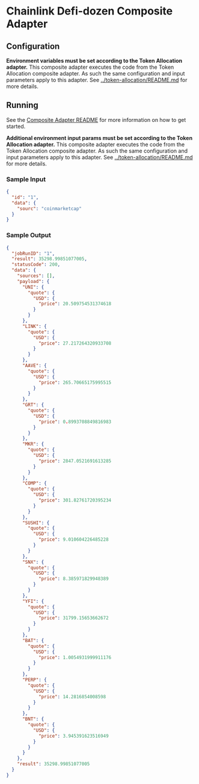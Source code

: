 # Chainlink Defi-dozen Composite Adapter

## Configuration

**Environment variables must be set according to the Token Allocation adapter.**
This composite adapter executes the code from the Token Allocation composite adapter. As such the same configuration and input parameters apply to this adapter. See [../token-allocation/README.md](../token-allocation/README.md) for more details.

## Running

See the [Composite Adapter README](../README.md) for more information on how to get started.

**Additional environment input params must be set according to the Token Allocation adapter.**
This composite adapter executes the code from the Token Allocation composite adapter. As such the same configuration and input parameters apply to this adapter. See [../token-allocation/README.md](../token-allocation/README.md) for more details.

### Sample Input

```json
{
  "id": "1",
  "data": {
    "sourc": "coinmarketcap"
  }
}
```

### Sample Output

```json
{
  "jobRunID": "1",
  "result": 35298.99851077005,
  "statusCode": 200,
  "data": {
    "sources": [],
    "payload": {
      "UNI": {
        "quote": {
          "USD": {
            "price": 20.509754531374618
          }
        }
      },
      "LINK": {
        "quote": {
          "USD": {
            "price": 27.217264320933708
          }
        }
      },
      "AAVE": {
        "quote": {
          "USD": {
            "price": 265.70665175995515
          }
        }
      },
      "GRT": {
        "quote": {
          "USD": {
            "price": 0.8993708849816983
          }
        }
      },
      "MKR": {
        "quote": {
          "USD": {
            "price": 2847.0521691613285
          }
        }
      },
      "COMP": {
        "quote": {
          "USD": {
            "price": 301.82761720395234
          }
        }
      },
      "SUSHI": {
        "quote": {
          "USD": {
            "price": 9.010604226485228
          }
        }
      },
      "SNX": {
        "quote": {
          "USD": {
            "price": 8.385971829948389
          }
        }
      },
      "YFI": {
        "quote": {
          "USD": {
            "price": 31799.15653662672
          }
        }
      },
      "BAT": {
        "quote": {
          "USD": {
            "price": 1.0054931999911176
          }
        }
      },
      "PERP": {
        "quote": {
          "USD": {
            "price": 14.2816854008598
          }
        }
      },
      "BNT": {
        "quote": {
          "USD": {
            "price": 3.945391623516949
          }
        }
      }
    },
    "result": 35298.99851077005
  }
}
```
